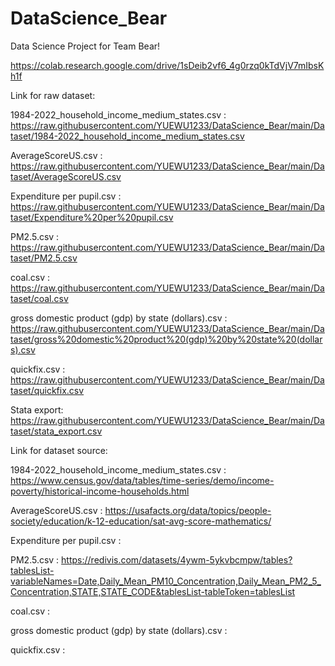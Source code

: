 # DataScience_Bear
Data Science Project for Team Bear!

https://colab.research.google.com/drive/1sDeib2vf6_4g0rzq0kTdVjV7mIbsKh1f

Link for raw dataset:

1984-2022_household_income_medium_states.csv :
https://raw.githubusercontent.com/YUEWU1233/DataScience_Bear/main/Dataset/1984-2022_household_income_medium_states.csv

AverageScoreUS.csv :
https://raw.githubusercontent.com/YUEWU1233/DataScience_Bear/main/Dataset/AverageScoreUS.csv

Expenditure per pupil.csv :
https://raw.githubusercontent.com/YUEWU1233/DataScience_Bear/main/Dataset/Expenditure%20per%20pupil.csv

PM2.5.csv :
https://raw.githubusercontent.com/YUEWU1233/DataScience_Bear/main/Dataset/PM2.5.csv

coal.csv :
https://raw.githubusercontent.com/YUEWU1233/DataScience_Bear/main/Dataset/coal.csv

gross domestic product (gdp) by state (dollars).csv :
https://raw.githubusercontent.com/YUEWU1233/DataScience_Bear/main/Dataset/gross%20domestic%20product%20(gdp)%20by%20state%20(dollars).csv

quickfix.csv :
https://raw.githubusercontent.com/YUEWU1233/DataScience_Bear/main/Dataset/quickfix.csv

Stata export:
https://raw.githubusercontent.com/YUEWU1233/DataScience_Bear/main/Dataset/stata_export.csv

Link for dataset source:

1984-2022_household_income_medium_states.csv :
https://www.census.gov/data/tables/time-series/demo/income-poverty/historical-income-households.html 

AverageScoreUS.csv :
https://usafacts.org/data/topics/people-society/education/k-12-education/sat-avg-score-mathematics/

Expenditure per pupil.csv :


PM2.5.csv :
https://redivis.com/datasets/4ywm-5ykvbcmpw/tables?tablesList-variableNames=Date,Daily_Mean_PM10_Concentration,Daily_Mean_PM2_5_Concentration,STATE,STATE_CODE&tablesList-tableToken=tablesList

coal.csv :


gross domestic product (gdp) by state (dollars).csv :

quickfix.csv :

